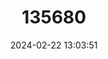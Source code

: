 ---
title: "135680"
category: "Benthophilus leobergius"
draft: false
date: 2024-02-22 13:03:51
languages:
  Azerbaijani: ["Berq çömçəxulu"]
  Persian: ["Gavmahi-e vazaghi"]
  Russian: ["Пуголовка берга"]
  English: ["Caspian Stellate Tadpole-goby"]
---